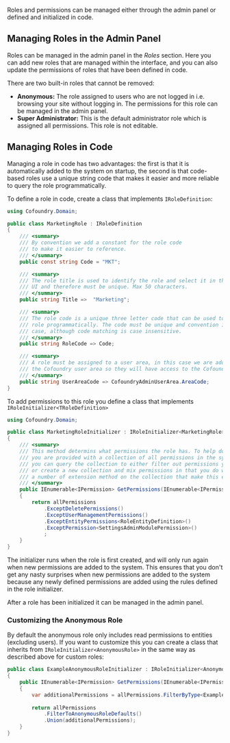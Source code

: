 
Roles and permissions can be managed either through the admin panel or defined and initialized in code.

## Managing Roles in the Admin Panel

Roles can be managed in the admin panel in the *Roles* section. Here you can add new roles that are managed within the interface, and you can also update the permissions of roles that have been defined in code. 

There are two built-in roles that cannot be removed:

- **Anonymous:** The role assigned to users who are not logged in i.e. browsing your site without logging in. The permissions for this role can be managed in the admin panel.
- **Super Administrator:** This is the default administrator role which is assigned all permissions. This role is not editable.

## Managing Roles in Code

Managing a role in code has two advantages: the first is that it is automatically added to the system on startup, the second is that code-based roles use a unique string code that makes it easier and more reliable to query the role programmatically.

To define a role in code, create a class that implements `IRoleDefinition`:

```csharp
using Cofoundry.Domain;

public class MarketingRole : IRoleDefinition
{
    /// <summary>
    /// By convention we add a constant for the role code
    /// to make it easier to reference.
    /// </summary>
    public const string Code = "MKT";

    /// <summary>
    /// The role title is used to identify the role and select it in the admin 
    /// UI and therefore must be unique. Max 50 characters.
    /// </summary>
    public string Title =>  "Marketing";

    /// <summary>
    /// The role code is a unique three letter code that can be used to reference the
    /// role programmatically. The code must be unique and convention is to use upper 
    /// case, although code matching is case insensitive.
    /// </summary>
    public string RoleCode => Code;

    /// <summary>
    /// A role must be assigned to a user area, in this case we are adding it to
    /// the Cofoundry user area so they will have access to the Cofoundry admin panel.
    /// </summary>
    public string UserAreaCode => CofoundryAdminUserArea.AreaCode;
}

```

To add permissions to this role you define a class that implements `IRoleInitializer<TRoleDefinition>`

```csharp
using Cofoundry.Domain;

public class MarketingRoleInitializer : IRoleInitializer<MarketingRole>
{
    /// <summary>
    /// This method determins what permissions the role has. To help do this
    /// you are provided with a collection of all permissions in the system and
    /// you can query the collection to either filter out permissions you dont want
    /// or create a new collection and mix permissions in that you do want. There are
    /// a number of extension method on the collection that make this easier.
    /// </summary>
    public IEnumerable<IPermission> GetPermissions(IEnumerable<IPermission> allPermissions)
    {
        return allPermissions
            .ExceptDeletePermissions()
            .ExceptUserManagementPermissions()
            .ExceptEntityPermissions<RoleEntityDefinition>()
            .ExceptPermission<SettingsAdminModulePermission>()
            ;
    }
}
```

The initializer runs when the role is first created, and will only run again when new permissions are added to the system. This ensures that you don't get any nasty surprises when new permissions are added to the system because any newly defined permissions are added using the rules defined in the role initializer.

After a role has been initialized it can be managed in the admin panel.

### Customizing the Anonymous Role

By default the anonymous role only includes read permissions to entities (excluding users). If you want to customize this you can create a class that inherits from `IRoleInitializer<AnonymousRole>` in the same way as described above for custom roles:

```csharp
public class ExampleAnonymousRoleInitializer : IRoleInitializer<AnonymousRole>
{
    public IEnumerable<IPermission> GetPermissions(IEnumerable<IPermission> allPermissions)
    {
        var additionalPermissions = allPermissions.FilterByType<ExamplePermission>();
        
        return allPermissions
            .FilterToAnonymousRoleDefaults()
            .Union(additionalPermissions);
    }
}
```



